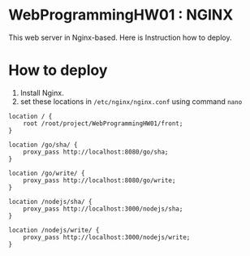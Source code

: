 # WebProgrammingHW01 : NGINX
This web server in Nginx-based. Here is Instruction how to deploy.
# How to deploy
1. Install Nginx.
2. set these locations in `/etc/nginx/nginx.conf` using command `nano`
```
location / {
    root /root/project/WebProgrammingHW01/front;
}
```
```
location /go/sha/ {
    proxy_pass http://localhost:8080/go/sha;    
}
```
```
location /go/write/ {
    proxy_pass http://localhost:8080/go/write;    
}
```
```
location /nodejs/sha/ {
    proxy_pass http://localhost:3000/nodejs/sha;    
}
```
```
location /nodejs/write/ {
    proxy_pass http://localhost:3000/nodejs/write;    
}
```


